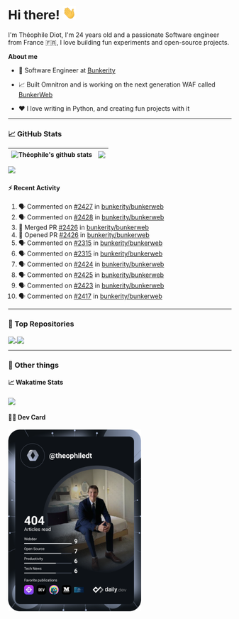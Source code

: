 # Hi there! <img src="./wave.gif" width="30px" height="30px" />

I'm Théophile Diot, I'm 24 years old and a passionate Software engineer from France 🇫🇷, I love building fun experiments and open-source projects.

**About me**

- 💼 Software Engineer at [Bunkerity](https://www.bunkerity.com/)

- 📈 Built Omnitron and is working on the next generation WAF called [BunkerWeb](https://www.bunkerweb.io)

- ❤️ I love writing in Python, and creating fun projects with it

---

### 📈 GitHub Stats

| <img align="center" src="https://github-readme-stats.vercel.app/api?username=TheophileDiot&show_icons=true&include_all_commits=true&theme=algolia&hide_border=true&rank_icon=github" alt="Théophile's github stats" /> | <img align="center" src="https://github-readme-stats.vercel.app/api/top-langs/?username=TheophileDiot&layout=compact&theme=algolia&hide_border=true" /> |
| ---------------------------------------------------------------------------------------------------------------------------------------------------------------------------------------------------------------------- | ------------------------------------------------------------------------------------------------------------------------------------------------------- |

![](https://github-readme-activity-graph.vercel.app/graph?username=TheophileDiot&theme=tokyo-night)

#### :zap: Recent Activity

<!--START_SECTION:activity-->
1. 🗣 Commented on [#2427](https://github.com/bunkerity/bunkerweb/issues/2427#issuecomment-2991653989) in [bunkerity/bunkerweb](https://github.com/bunkerity/bunkerweb)
2. 🗣 Commented on [#2428](https://github.com/bunkerity/bunkerweb/issues/2428#issuecomment-2991646894) in [bunkerity/bunkerweb](https://github.com/bunkerity/bunkerweb)
3. 🎉 Merged PR [#2426](https://github.com/bunkerity/bunkerweb/pull/2426) in [bunkerity/bunkerweb](https://github.com/bunkerity/bunkerweb)
4. 💪 Opened PR [#2426](https://github.com/bunkerity/bunkerweb/pull/2426) in [bunkerity/bunkerweb](https://github.com/bunkerity/bunkerweb)
5. 🗣 Commented on [#2315](https://github.com/bunkerity/bunkerweb/issues/2315#issuecomment-2991545350) in [bunkerity/bunkerweb](https://github.com/bunkerity/bunkerweb)
6. 🗣 Commented on [#2315](https://github.com/bunkerity/bunkerweb/issues/2315#issuecomment-2991544449) in [bunkerity/bunkerweb](https://github.com/bunkerity/bunkerweb)
7. 🗣 Commented on [#2424](https://github.com/bunkerity/bunkerweb/issues/2424#issuecomment-2991542501) in [bunkerity/bunkerweb](https://github.com/bunkerity/bunkerweb)
8. 🗣 Commented on [#2425](https://github.com/bunkerity/bunkerweb/issues/2425#issuecomment-2991541924) in [bunkerity/bunkerweb](https://github.com/bunkerity/bunkerweb)
9. 🗣 Commented on [#2423](https://github.com/bunkerity/bunkerweb/issues/2423#issuecomment-2991539792) in [bunkerity/bunkerweb](https://github.com/bunkerity/bunkerweb)
10. 🗣 Commented on [#2417](https://github.com/bunkerity/bunkerweb/issues/2417#issuecomment-2991535498) in [bunkerity/bunkerweb](https://github.com/bunkerity/bunkerweb)
<!--END_SECTION:activity-->

---

### 🔧 Top Repositories

<a href="https://github.com/bunkerity/bunkerweb">
  <img align="center" src="https://github-readme-stats.vercel.app/api/pin/?username=Bunkerity&repo=bunkerweb&theme=algolia" />
</a>
<a href="https://github.com/TheophileDiot/Omnitron">
  <img align="center" src="https://github-readme-stats.vercel.app/api/pin/?username=TheophileDiot&repo=Omnitron&theme=algolia" />
</a>

---

### 🎉 Other things

#### 📈 Wakatime Stats

<a href="https://wakatime.com/@theophile_bunkerity">
  <img align="center" src="https://github-readme-stats.vercel.app/api/wakatime?username=3aa5ce41-c253-43d9-8441-a721e446a45f&layout=compact&theme=algolia" />
</a>

#### 👨‍💻 Dev Card

<a href="https://app.daily.dev/TheophileDt">
  <img src="./devcard.svg" width="300" alt="Théophile Diot's Dev Card"/>
</a>
